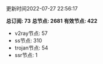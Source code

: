 更新时间2022-07-27 22:56:17

**总订阅: 73**
**总节点: 2681**
**有效节点: 422**
- v2ray节点: 57
- ss节点: 310
- trojan节点: 54
- ssr节点: 1
